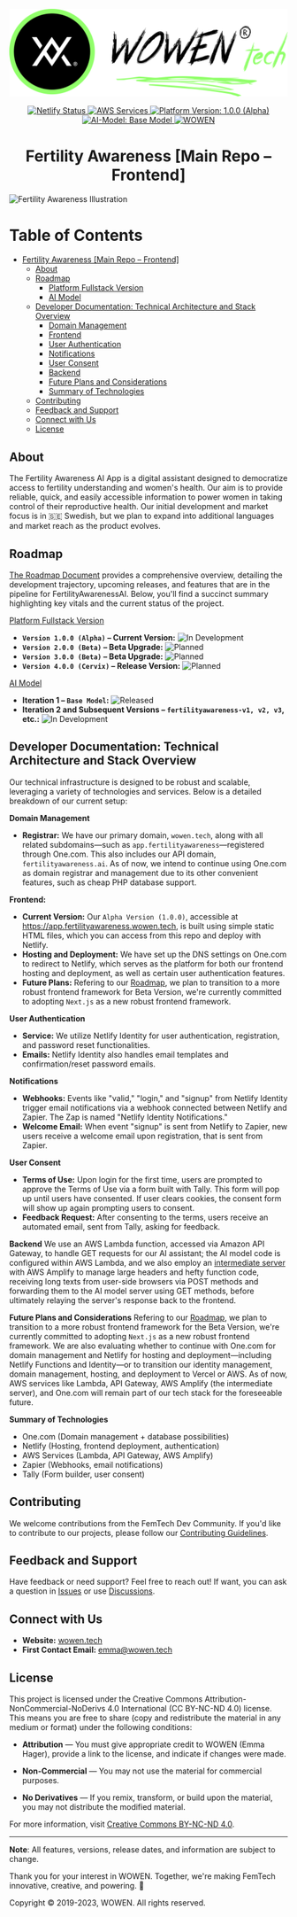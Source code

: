 ![WOWEN Tech Logo](https://github.com/WOWEN-DEV/wowen.tech/blob/main/assets/img/wowen-tech-repo-logo.svg)

<p align="center">
  <a href="https://app.netlify.com/sites/fertilityawareness/deploys">
    <img src="https://api.netlify.com/api/v1/badges/e8c207e4-671d-42e5-acaf-4ed3e27934f0/deploy-status" alt="Netlify Status">
  </a>
  <a href="https://aws.amazon.com/">
    <img src="https://img.shields.io/badge/AWS-Services-orange?logo=amazon-aws" alt="AWS Services">
  </a>
<a href="https://www.wowen.tech/platform-version-info">
    <img src="https://img.shields.io/badge/Platform%20Version-1.0.0%20(Alpha)-yellow" alt="Platform Version: 1.0.0 (Alpha)">
</a>
<a href="https://www.wowen.tech/ai-model-base">
    <img src="https://img.shields.io/badge/AI%20Model-Base%20Model-blue" alt="AI-Model: Base Model">
</a>
  <a href="https://github.com/WOWEN-DEV">
    <img src="https://img.shields.io/badge/WOWEN-FemTech%20Dev%20Community-blueviolet" alt="WOWEN">
  </a>
</p>

<h1 align="center">Fertility Awareness [Main Repo – Frontend]</h1>

![Fertility Awareness Illustration](https://app.fertilityawareness.wowen.tech/img/fertilityawareness-illustration-colored.svg)

# Table of Contents

- [Fertility Awareness [Main Repo – Frontend]](#fertility-awareness-main-repo--frontend)
  - [About](#about)
  - [Roadmap](#roadmap)
    - [Platform Fullstack Version](#platform-fullstack-version)
    - [AI Model](#ai-model)
  - [Developer Documentation: Technical Architecture and Stack Overview](#developer-documentation-technical-architecture-and-stack-overview)
    - [Domain Management](#domain-management)
    - [Frontend](#frontend)
    - [User Authentication](#user-authentication)
    - [Notifications](#notifications)
    - [User Consent](#user-consent)
    - [Backend](#backend)
    - [Future Plans and Considerations](#future-plans-and-considerations)
    - [Summary of Technologies](#summary-of-technologies)
  - [Contributing](#contributing)
  - [Feedback and Support](#feedback-and-support)
  - [Connect with Us](#connect-with-us)
  - [License](#license)


## About

The Fertility Awareness AI App is a digital assistant designed to democratize access to fertility understanding and women's health. Our aim is to provide reliable, quick, and easily accessible information to power women in taking control of their reproductive health. Our initial development and market focus is in 🇸🇪 Swedish, but we plan to expand into additional languages and market reach as the product evolves.

## Roadmap

[The Roadmap Document](ROADMAP.md) provides a comprehensive overview, detailing the development trajectory, upcoming releases, and features that are in the pipeline for FertilityAwarenessAI. Below, you'll find a succinct summary highlighting key vitals and the current status of the project.

[Platform Fullstack Version](https://github.com/WOWEN-DEV/fertilityawareness/blob/main/ROADMAP.md#platform-fullstack-version)
- **`Version 1.0.0 (Alpha)` – Current Version:** ![In Development](https://img.shields.io/badge/Status-In%20Development-yellow)
- **`Version 2.0.0 (Beta)` – Beta Upgrade:** ![Planned](https://img.shields.io/badge/Status-Planned-red)
- **`Version 3.0.0 (Beta)` – Beta Upgrade:** ![Planned](https://img.shields.io/badge/Status-Planned-red)
- **`Version 4.0.0 (Cervix)` – Release Version:** ![Planned](https://img.shields.io/badge/Status-Planned-red)

[AI Model](https://github.com/WOWEN-DEV/fertilityawareness/blob/main/ROADMAP.md#ai-model--brief-roadmap)
- **Iteration 1 – `Base Model`:** ![Released](https://img.shields.io/badge/Status-In%20Use/Released-brightgreen)
- **Iteration 2 and Subsequent Versions – `fertilityawareness-v1, v2, v3`, etc.:** ![In Development](https://img.shields.io/badge/Status-In%20Development-yellow)

## Developer Documentation: Technical Architecture and Stack Overview
Our technical infrastructure is designed to be robust and scalable, leveraging a variety of technologies and services. Below is a detailed breakdown of our current setup:

**Domain Management**
- **Registrar:** 
We have our primary domain, `wowen.tech`, along with all related subdomains—such as `app.fertilityawareness`—registered through One.com. This also includes our API domain, `fertilityawareness.ai`. As of now, we intend to continue using One.com as domain registrar and management due to its other convenient features, such as cheap PHP database support.

**Frontend:**
- **Current Version:** Our `Alpha Version (1.0.0)`, accessible at https://app.fertilityawareness.wowen.tech, is built using simple static HTML files, which you can access from this repo and deploy with Netlify.
- **Hosting and Deployment:** We have set up the DNS settings on One.com to redirect to Netlify, which serves as the platform for both our frontend hosting and deployment, as well as certain user authentication features.
- **Future Plans:** Refering to our [Roadmap](ROADMAP.md), we plan to transition to a more robust frontend framework for Beta Version, we're currently committed to adopting `Next.js` as a new robust frontend framework.

**User Authentication**
- **Service:** We utilize Netlify Identity for user authentication, registration, and password reset functionalities.
- **Emails:** Netlify Identity also handles email templates and confirmation/reset password emails.

**Notifications**
- **Webhooks:** Events like "valid," "login," and "signup" from Netlify Identity trigger email notifications via a webhook connected between Netlify and Zapier. The Zap is named "Netlify Identity Notifications."
- **Welcome Email:** When event "signup" is sent from Netlify to Zapier, new users receive a welcome email upon registration, that is sent from Zapier.

**User Consent**
- **Terms of Use:** Upon login for the first time, users are prompted to approve the Terms of Use via a form built with Tally. This form will pop up until users have consented. If user clears cookies, the consent form will show up again prompting users to consent.
- **Feedback Request:** After consenting to the terms, users receive an automated email, sent from Tally, asking for feedback.

**Backend**
We use an AWS Lambda function, accessed via Amazon API Gateway, to handle GET requests for our AI assistant; the AI model code is configured within AWS Lambda, and we also employ an [intermediate server](https://github.com/WOWEN-DEV/fertilityawareness-intermediate-server) with AWS Amplify to manage large headers and hefty function code, receiving long texts from user-side browsers via POST methods and forwarding them to the AI model server using GET methods, before ultimately relaying the server's response back to the frontend.

**Future Plans and Considerations**
Refering to our [Roadmap](ROADMAP.md), we plan to transition to a more robust frontend framework for the Beta Version, we're currently committed to adopting `Next.js` as a new robust frontend framework. We are also evaluating whether to continue with One.com for domain management and Netlify for hosting and deployment—including Netlify Functions and Identity—or to transition our identity management, domain management, hosting, and deployment to Vercel or AWS. As of now, AWS services like Lambda, API Gateway, AWS Amplify (the intermediate server), and One.com will remain part of our tech stack for the foreseeable future.

**Summary of Technologies**
- One.com (Domain management + database possibilities)
- Netlify (Hosting, frontend deployment, authentication)
- AWS Services (Lambda, API Gateway, AWS Amplify)
- Zapier (Webhooks, email notifications)
- Tally (Form builder, user consent)

## Contributing

We welcome contributions from the FemTech Dev Community. If you'd like to contribute to our projects, please follow our [Contributing Guidelines](CONTRIBUTING.md).

## Feedback and Support

Have feedback or need support? Feel free to reach out! If want, you can ask a question in [Issues](https://github.com/WOWEN-DEV/fertilityawareness/issues) or use [Discussions](https://github.com/WOWEN-DEV/fertilityawareness/discussions). 

## Connect with Us

- **Website:** [wowen.tech](https://wowen.tech)
- **First Contact Email:** emma@wowen.tech

## License

This project is licensed under the Creative Commons Attribution-NonCommercial-NoDerivs 4.0 International (CC BY-NC-ND 4.0) license. This means you are free to share (copy and redistribute the material in any medium or format) under the following conditions:

- **Attribution** — You must give appropriate credit to WOWEN (Emma Hager), provide a link to the license, and indicate if changes were made.

- **Non-Commercial** — You may not use the material for commercial purposes.

- **No Derivatives** — If you remix, transform, or build upon the material, you may not distribute the modified material.

For more information, visit [Creative Commons BY-NC-ND 4.0](https://creativecommons.org/licenses/by-nc-nd/4.0/).

---

**Note**: All features, versions, release dates, and information are subject to change.

Thank you for your interest in WOWEN. Together, we're making FemTech innovative, creative, and powering. 💪 

Copyright © 2019-2023, WOWEN. All rights reserved.

